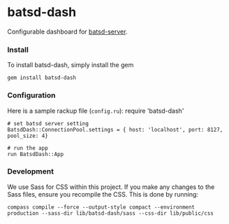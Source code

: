 batsd-dash
==================

Configurable dashboard for [batsd-server](https://github.com/noahhl/batsd). 


### Install

To install batsd-dash, simply install the gem

    gem install batsd-dash


### Configuration

Here is a sample rackup file (`config.ru`):
    require 'batsd-dash'

    # set batsd server setting
    BatsdDash::ConnectionPool.settings = { host: 'localhost', port: 8127, pool_size: 4}

    # run the app
    run BatsdDash::App

### Development

We use Sass for CSS within this project. If you make any changes to the Sass files, ensure you recompile the CSS. This is done by running:
    
    compass compile --force --output-style compact --environment production --sass-dir lib/batsd-dash/sass --css-dir lib/public/css

